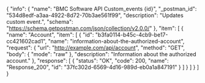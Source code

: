 {
  "info": {
    "name": "BMC Software API Custom_events {id}",
    "_postman_id": "534d8edf-a3aa-4922-8d72-70b3ae561f99",
    "description": "Updates custom event.",
    "schema": "https://schema.getpostman.com/json/collection/v2.0.0/"
  },
  "item": [
    {
      "name": "Account",
      "item": [
        {
          "id": "b3fa0114-b45c-4cb9-be17-cc421602cad1",
          "name": "information-about-the-authorized-account",
          "request": {
            "url": "http://example.com/api/account",
            "method": "GET",
            "body": {
              "mode": "raw"
            },
            "description": "Information about the authorized account."
          },
          "response": [
            {
              "status": "OK",
              "code": 200,
              "name": "Response_200",
              "id": "37fc302d-6569-4d16-989d-eb0a1a847191"
            }
          ]
        }
      ]
    }
  ]
}